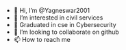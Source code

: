 - 👋 Hi, I’m @Yagneswar2001
- 👀 I’m interested in civil services
- 🌱 Graduated in cse in Cybersecurity
- 💞️ I’m looking to collaborate on github
- 📫 How to reach me 

<!---
Yagneswar2001/Yagneswar2001 is a ✨ special ✨ repository because its `README.md` (this file) appears on your GitHub profile.
You can click the Preview link to take a look at your changes.
--->
